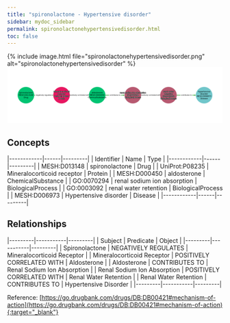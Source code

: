 ```yaml
---
title: "spironolactone - Hypertensive disorder"
sidebar: mydoc_sidebar
permalink: spironolactonehypertensivedisorder.html
toc: false 
---
```


{% include image.html file="spironolactonehypertensivedisorder.png" alt="spironolactonehypertensivedisorder" %}![Path Visualization](/images/spironolactonehypertensivedisorder.png)

## Concepts

|------------|------|---------|
| Identifier | Name | Type    |
|------------|------|---------|
| MESH:D013148 | spironolactone | Drug |
| UniProt:P08235 | Mineralocorticoid receptor | Protein |
| MESH:D000450 | aldosterone | ChemicalSubstance |
| GO:0070294 | renal sodium ion absorption | BiologicalProcess |
| GO:0003092 | renal water retention | BiologicalProcess |
| MESH:D006973 | Hypertensive disorder | Disease |
|------------|------|---------|

## Relationships

|---------|-----------|---------|
| Subject | Predicate | Object  |
|---------|-----------|---------|
| Spironolactone | NEGATIVELY REGULATES | Mineralocorticoid Receptor |
| Mineralocorticoid Receptor | POSITIVELY CORRELATED WITH | Aldosterone |
| Aldosterone | CONTRIBUTES TO | Renal Sodium Ion Absorption |
| Renal Sodium Ion Absorption | POSITIVELY CORRELATED WITH | Renal Water Retention |
| Renal Water Retention | CONTRIBUTES TO | Hypertensive Disorder |
|---------|-----------|---------|

Reference: [https://go.drugbank.com/drugs/DB:DB00421#mechanism-of-action](https://go.drugbank.com/drugs/DB:DB00421#mechanism-of-action){:target="_blank"}